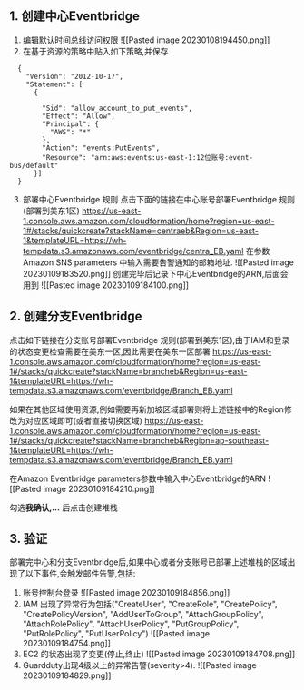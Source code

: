 ## 1. 创建中心Eventbridge

1. 编辑默认时间总线访问权限
![[Pasted image 20230108194450.png]]
2. 在基于资源的策略中贴入如下策略,并保存
```
  {
    "Version": "2012-10-17",
    "Statement": [
      {
    
        "Sid": "allow_account_to_put_events",
        "Effect": "Allow",
        "Principal": {
          "AWS": "*"
        },
        "Action": "events:PutEvents",
        "Resource": "arn:aws:events:us-east-1:12位账号:event-bus/default"
      }]
  }
```

3. 部署中心Eventbridge 规则
点击下面的链接在中心账号部署Eventbridge 规则(部署到美东1区)
https://us-east-1.console.aws.amazon.com/cloudformation/home?region=us-east-1#/stacks/quickcreate?stackName=centraeb&Region=us-east-1&templateURL=https://wh-tempdata.s3.amazonaws.com/eventbridge/centra_EB.yaml
在参数Amazon SNS parameters 中输入需要告警通知的邮箱地址.
![[Pasted image 20230109183520.png]]
创建完毕后记录下中心Eventbridge的ARN,后面会用到
![[Pasted image 20230109184100.png]]

## 2. 创建分支Eventbridge

点击如下链接在分支账号部署Eventbridge 规则(部署到美东1区),由于IAM和登录的状态变更检查需要在美东一区,因此需要在美东一区部署
https://us-east-1.console.aws.amazon.com/cloudformation/home?region=us-east-1#/stacks/quickcreate?stackName=brancheb&Region=us-east-1&templateURL=https://wh-tempdata.s3.amazonaws.com/eventbridge/Branch_EB.yaml

如果在其他区域使用资源,例如需要再新加坡区域部署则将上述链接中的Region修改为对应区域即可(或者直接切换区域)
https://us-east-1.console.aws.amazon.com/cloudformation/home?region=us-east-1#/stacks/quickcreate?stackName=brancheb&Region=ap-southeast-1&templateURL=https://wh-tempdata.s3.amazonaws.com/eventbridge/Branch_EB.yaml

在Amazon Eventbridge parameters参数中输入中心Eventbridge的ARN
![[Pasted image 20230109184210.png]]

勾选**我确认,...** 后点击创建堆栈

## 3. 验证
部署完中心和分支Eventbridge后,如果中心或者分支账号已部署上述堆栈的区域出现了以下事件,会触发邮件告警,包括:
1. 账号控制台登录
![[Pasted image 20230109184856.png]]
3. IAM 出现了异常行为包括("CreateUser", "CreateRole", "CreatePolicy", "CreatePolicyVersion", "AddUserToGroup", "AttachGroupPolicy", "AttachRolePolicy", "AttachUserPolicy", "PutGroupPolicy", "PutRolePolicy", "PutUserPolicy")
![[Pasted image 20230109184754.png]]
5. EC2 的状态出现了变更(停止,终止)
![[Pasted image 20230109184708.png]]
7. Guardduty出现4级以上的异常告警(severity>4).
![[Pasted image 20230109184829.png]]

